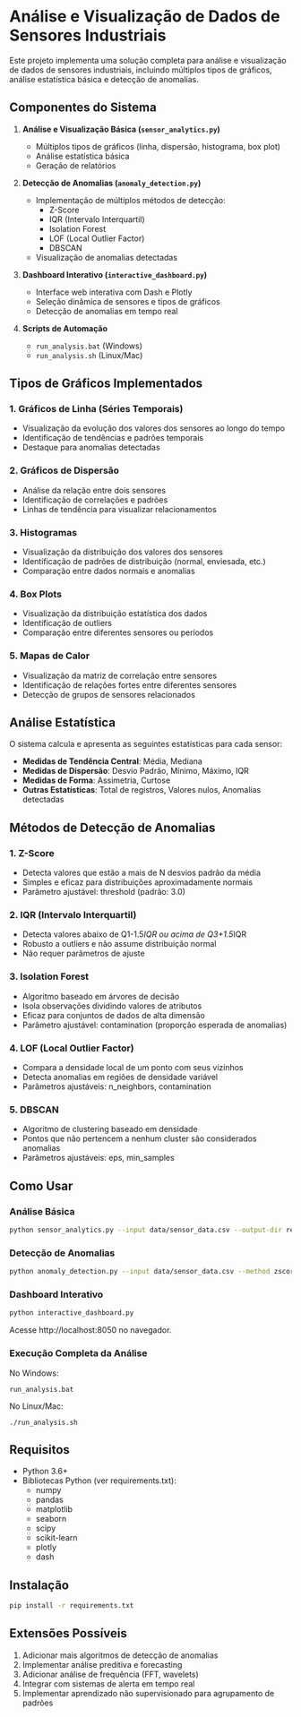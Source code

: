 # Análise e Visualização de Dados de Sensores Industriais

Este projeto implementa uma solução completa para análise e visualização de dados de sensores industriais, incluindo múltiplos tipos de gráficos, análise estatística básica e detecção de anomalias.

## Componentes do Sistema

1. **Análise e Visualização Básica (`sensor_analytics.py`)**
   - Múltiplos tipos de gráficos (linha, dispersão, histograma, box plot)
   - Análise estatística básica
   - Geração de relatórios

2. **Detecção de Anomalias (`anomaly_detection.py`)**
   - Implementação de múltiplos métodos de detecção:
     - Z-Score
     - IQR (Intervalo Interquartil)
     - Isolation Forest
     - LOF (Local Outlier Factor)
     - DBSCAN
   - Visualização de anomalias detectadas

3. **Dashboard Interativo (`interactive_dashboard.py`)**
   - Interface web interativa com Dash e Plotly
   - Seleção dinâmica de sensores e tipos de gráficos
   - Detecção de anomalias em tempo real

4. **Scripts de Automação**
   - `run_analysis.bat` (Windows)
   - `run_analysis.sh` (Linux/Mac)

## Tipos de Gráficos Implementados

### 1. Gráficos de Linha (Séries Temporais)
- Visualização da evolução dos valores dos sensores ao longo do tempo
- Identificação de tendências e padrões temporais
- Destaque para anomalias detectadas

### 2. Gráficos de Dispersão
- Análise da relação entre dois sensores
- Identificação de correlações e padrões
- Linhas de tendência para visualizar relacionamentos

### 3. Histogramas
- Visualização da distribuição dos valores dos sensores
- Identificação de padrões de distribuição (normal, enviesada, etc.)
- Comparação entre dados normais e anomalias

### 4. Box Plots
- Visualização da distribuição estatística dos dados
- Identificação de outliers
- Comparação entre diferentes sensores ou períodos

### 5. Mapas de Calor
- Visualização da matriz de correlação entre sensores
- Identificação de relações fortes entre diferentes sensores
- Detecção de grupos de sensores relacionados

## Análise Estatística

O sistema calcula e apresenta as seguintes estatísticas para cada sensor:

- **Medidas de Tendência Central**: Média, Mediana
- **Medidas de Dispersão**: Desvio Padrão, Mínimo, Máximo, IQR
- **Medidas de Forma**: Assimetria, Curtose
- **Outras Estatísticas**: Total de registros, Valores nulos, Anomalias detectadas

## Métodos de Detecção de Anomalias

### 1. Z-Score
- Detecta valores que estão a mais de N desvios padrão da média
- Simples e eficaz para distribuições aproximadamente normais
- Parâmetro ajustável: threshold (padrão: 3.0)

### 2. IQR (Intervalo Interquartil)
- Detecta valores abaixo de Q1-1.5*IQR ou acima de Q3+1.5*IQR
- Robusto a outliers e não assume distribuição normal
- Não requer parâmetros de ajuste

### 3. Isolation Forest
- Algoritmo baseado em árvores de decisão
- Isola observações dividindo valores de atributos
- Eficaz para conjuntos de dados de alta dimensão
- Parâmetro ajustável: contamination (proporção esperada de anomalias)

### 4. LOF (Local Outlier Factor)
- Compara a densidade local de um ponto com seus vizinhos
- Detecta anomalias em regiões de densidade variável
- Parâmetros ajustáveis: n_neighbors, contamination

### 5. DBSCAN
- Algoritmo de clustering baseado em densidade
- Pontos que não pertencem a nenhum cluster são considerados anomalias
- Parâmetros ajustáveis: eps, min_samples

## Como Usar

### Análise Básica

```bash
python sensor_analytics.py --input data/sensor_data.csv --output-dir results
```

### Detecção de Anomalias

```bash
python anomaly_detection.py --input data/sensor_data.csv --method zscore --threshold 3.0 --output-dir anomalies
```

### Dashboard Interativo

```bash
python interactive_dashboard.py
```
Acesse http://localhost:8050 no navegador.

### Execução Completa da Análise

No Windows:
```
run_analysis.bat
```

No Linux/Mac:
```
./run_analysis.sh
```

## Requisitos

- Python 3.6+
- Bibliotecas Python (ver requirements.txt):
  - numpy
  - pandas
  - matplotlib
  - seaborn
  - scipy
  - scikit-learn
  - plotly
  - dash

## Instalação

```bash
pip install -r requirements.txt
```

## Extensões Possíveis

1. Adicionar mais algoritmos de detecção de anomalias
2. Implementar análise preditiva e forecasting
3. Adicionar análise de frequência (FFT, wavelets)
4. Integrar com sistemas de alerta em tempo real
5. Implementar aprendizado não supervisionado para agrupamento de padrões